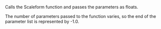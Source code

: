 Calls the Scaleform function and passes the parameters as floats.

The number of parameters passed to the function varies, so the end of the parameter list is represented by -1.0.